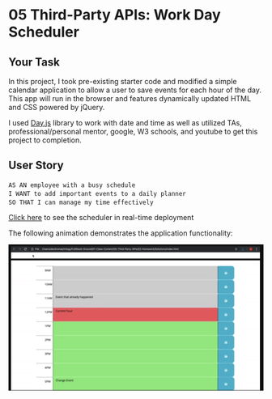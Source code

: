 # 05 Third-Party APIs: Work Day Scheduler

## Your Task

In this project, I took pre-existing starter code and modified a simple calendar application to allow a user to save events for each hour of the day. This app will run in the browser and features dynamically updated HTML and CSS powered by jQuery.

I used [Day.js](https://day.js.org/en/) library to work with date and time as well as utilized TAs, professional/personal mentor, google, W3 schools, and youtube to get this project to completion.

## User Story

```md
AS AN employee with a busy schedule
I WANT to add important events to a daily planner
SO THAT I can manage my time effectively
```

<a href ="https://brodi-xx.github.io/work-day-scheduler/">Click here</a> to see the scheduler in real-time deployment

The following animation demonstrates the application functionality:


<img src = "https://github.com/brodi-xx/work-day-scheduler/blob/main/Assets/Screen%20Shot%202023-04-04%20at%203.11.42%20PM.png?raw=true">
